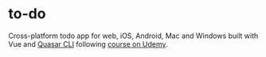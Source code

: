 # to-do

Cross-platform todo app for web, iOS, Android, Mac and Windows built with Vue and [Quasar CLI](https://quasar.dev/) following [course on Udemy](https://www.udemy.com/course/quasarframework/?ranMID=39197&ranEAID=V56OaeB17aU&ranSiteID=V56OaeB17aU-PsJU1MBUPoaMOsTfNhcrBA&LSNPUBID=V56OaeB17aU).
